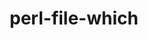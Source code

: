 ---
title: "perl-file-which"
layout: cache
categories: [package, develop]
meta: {"compilers": ["none"], "num_specs": 10, "num_specs_by_stack": {"e4s": 5, "hep": 5, "ml-linux-x86_64-rocm": 5, "root": 10}, "oss": ["ubuntu22.04", "ubuntu24.04"], "platforms": ["linux"], "stacks": ["e4s", "hep", "ml-linux-x86_64-rocm", "root"], "targets": ["x86_64_v3"], "versions": ["1.27"]}
spec_details: [{"compiler": "none", "hash": "72jic4iwvbix7bu3x5snbw6zu6mjq4og", "os": "ubuntu22.04", "platform": "linux", "size": "-", "stacks": ["e4s", "hep", "root"], "target": "x86_64_v3", "variants": ["build_system=perl"], "versions": ["1.27"]}, {"compiler": "none", "hash": "7kabdi6k2xuptwuvoowbq3pobk7qn5c3", "os": "ubuntu22.04", "platform": "linux", "size": "-", "stacks": ["e4s", "hep", "root"], "target": "x86_64_v3", "variants": ["build_system=perl"], "versions": ["1.27"]}, {"compiler": "none", "hash": "dboum4xvul43cwjfqqqxlcpxzobcn3cu", "os": "ubuntu22.04", "platform": "linux", "size": "-", "stacks": ["e4s", "hep", "root"], "target": "x86_64_v3", "variants": ["build_system=perl"], "versions": ["1.27"]}, {"compiler": "none", "hash": "drl3b7tm73hi2zvi2b7lynuru7je7ora", "os": "ubuntu24.04", "platform": "linux", "size": "-", "stacks": ["ml-linux-x86_64-rocm", "root"], "target": "x86_64_v3", "variants": ["build_system=perl"], "versions": ["1.27"]}, {"compiler": "none", "hash": "fsnxdxqw6wtopmeriou2jld6c5nzbk6f", "os": "ubuntu24.04", "platform": "linux", "size": "-", "stacks": ["ml-linux-x86_64-rocm", "root"], "target": "x86_64_v3", "variants": ["build_system=perl"], "versions": ["1.27"]}, {"compiler": "none", "hash": "n7wssqrksfszajiugr3fnrte33w52pdu", "os": "ubuntu24.04", "platform": "linux", "size": "-", "stacks": ["ml-linux-x86_64-rocm", "root"], "target": "x86_64_v3", "variants": ["build_system=perl"], "versions": ["1.27"]}, {"compiler": "none", "hash": "x2ktdexe5mf7cb2qtzcbzfnhhmsl3vob", "os": "ubuntu22.04", "platform": "linux", "size": "-", "stacks": ["e4s", "hep", "root"], "target": "x86_64_v3", "variants": ["build_system=perl"], "versions": ["1.27"]}, {"compiler": "none", "hash": "yc3usl3oaupn3qbhpyhhlq4ju3j2i3eh", "os": "ubuntu22.04", "platform": "linux", "size": "-", "stacks": ["e4s", "hep", "root"], "target": "x86_64_v3", "variants": ["build_system=perl"], "versions": ["1.27"]}, {"compiler": "none", "hash": "zcacy3axyfo5huoz3xwv5u2kje2xprnl", "os": "ubuntu24.04", "platform": "linux", "size": "-", "stacks": ["ml-linux-x86_64-rocm", "root"], "target": "x86_64_v3", "variants": ["build_system=perl"], "versions": ["1.27"]}, {"compiler": "none", "hash": "znxopmwcpegwavl7457mxshge664iiru", "os": "ubuntu24.04", "platform": "linux", "size": "-", "stacks": ["ml-linux-x86_64-rocm", "root"], "target": "x86_64_v3", "variants": ["build_system=perl"], "versions": ["1.27"]}]
---